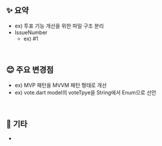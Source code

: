 

## ✨ 요약
- ex) 투표 기능 개선을 위한 파일 구조 분리
- IssueNumber
  - ex) #1

<br/>

## 😊 주요 변경점
- ex) MVP 패턴을 MVVM 패턴 형태로 개선
- ex) vote.dart model의 voteTpye을 String에서 Enum으로 선언

<br/>

## 📙 기타
- 

<br/>

